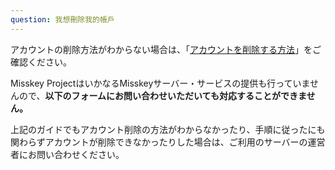 ```yaml
---
question: 我想刪除我的帳戶
---
```


アカウントの削除方法がわからない場合は、「[アカウントを削除する方法](/docs/for-users/stepped-guides/how-to-delete-account/)」をご確認ください。

Misskey ProjectはいかなるMisskeyサーバー・サービスの提供も行っていませんので、**以下のフォームにお問い合わせいただいても対応することができません。**

上記のガイドでもアカウント削除の方法がわからなかったり、手順に従ったにも関わらずアカウントが削除できなかったりした場合は、ご利用のサーバーの運営者にお問い合わせください。
